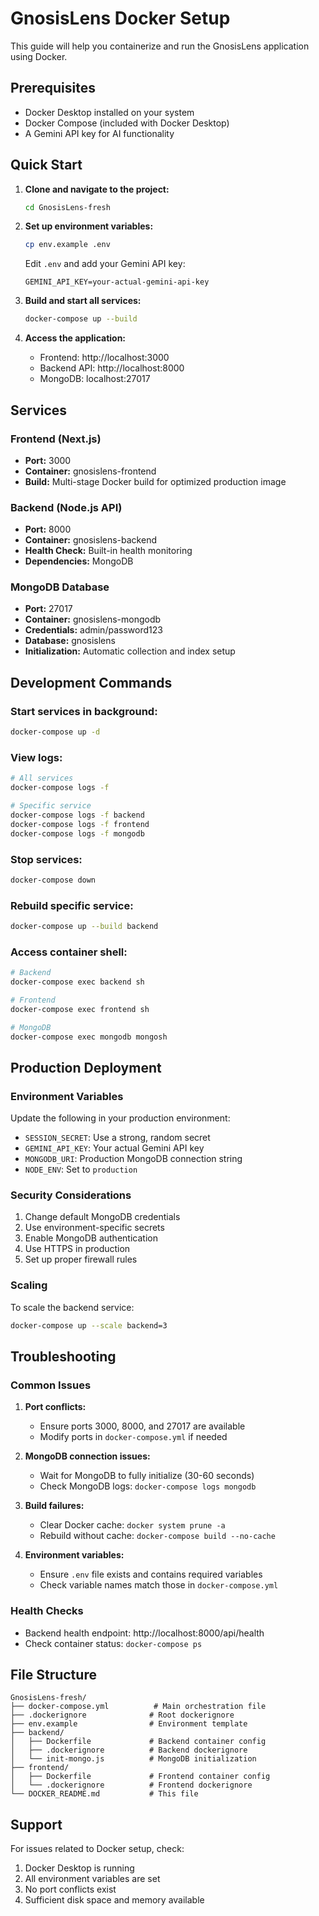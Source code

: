 # GnosisLens Docker Setup

This guide will help you containerize and run the GnosisLens application using Docker.

## Prerequisites

- Docker Desktop installed on your system
- Docker Compose (included with Docker Desktop)
- A Gemini API key for AI functionality

## Quick Start

1. **Clone and navigate to the project:**
   ```bash
   cd GnosisLens-fresh
   ```

2. **Set up environment variables:**
   ```bash
   cp env.example .env
   ```
   Edit `.env` and add your Gemini API key:
   ```
   GEMINI_API_KEY=your-actual-gemini-api-key
   ```

3. **Build and start all services:**
   ```bash
   docker-compose up --build
   ```

4. **Access the application:**
   - Frontend: http://localhost:3000
   - Backend API: http://localhost:8000
   - MongoDB: localhost:27017

## Services

### Frontend (Next.js)
- **Port:** 3000
- **Container:** gnosislens-frontend
- **Build:** Multi-stage Docker build for optimized production image

### Backend (Node.js API)
- **Port:** 8000
- **Container:** gnosislens-backend
- **Health Check:** Built-in health monitoring
- **Dependencies:** MongoDB

### MongoDB Database
- **Port:** 27017
- **Container:** gnosislens-mongodb
- **Credentials:** admin/password123
- **Database:** gnosislens
- **Initialization:** Automatic collection and index setup

## Development Commands

### Start services in background:
```bash
docker-compose up -d
```

### View logs:
```bash
# All services
docker-compose logs -f

# Specific service
docker-compose logs -f backend
docker-compose logs -f frontend
docker-compose logs -f mongodb
```

### Stop services:
```bash
docker-compose down
```

### Rebuild specific service:
```bash
docker-compose up --build backend
```

### Access container shell:
```bash
# Backend
docker-compose exec backend sh

# Frontend
docker-compose exec frontend sh

# MongoDB
docker-compose exec mongodb mongosh
```

## Production Deployment

### Environment Variables
Update the following in your production environment:
- `SESSION_SECRET`: Use a strong, random secret
- `GEMINI_API_KEY`: Your actual Gemini API key
- `MONGODB_URI`: Production MongoDB connection string
- `NODE_ENV`: Set to `production`

### Security Considerations
1. Change default MongoDB credentials
2. Use environment-specific secrets
3. Enable MongoDB authentication
4. Use HTTPS in production
5. Set up proper firewall rules

### Scaling
To scale the backend service:
```bash
docker-compose up --scale backend=3
```

## Troubleshooting

### Common Issues

1. **Port conflicts:**
   - Ensure ports 3000, 8000, and 27017 are available
   - Modify ports in `docker-compose.yml` if needed

2. **MongoDB connection issues:**
   - Wait for MongoDB to fully initialize (30-60 seconds)
   - Check MongoDB logs: `docker-compose logs mongodb`

3. **Build failures:**
   - Clear Docker cache: `docker system prune -a`
   - Rebuild without cache: `docker-compose build --no-cache`

4. **Environment variables:**
   - Ensure `.env` file exists and contains required variables
   - Check variable names match those in `docker-compose.yml`

### Health Checks
- Backend health endpoint: http://localhost:8000/api/health
- Check container status: `docker-compose ps`

## File Structure
```
GnosisLens-fresh/
├── docker-compose.yml          # Main orchestration file
├── .dockerignore              # Root dockerignore
├── env.example                # Environment template
├── backend/
│   ├── Dockerfile             # Backend container config
│   ├── .dockerignore          # Backend dockerignore
│   └── init-mongo.js          # MongoDB initialization
├── frontend/
│   ├── Dockerfile             # Frontend container config
│   └── .dockerignore          # Frontend dockerignore
└── DOCKER_README.md           # This file
```

## Support

For issues related to Docker setup, check:
1. Docker Desktop is running
2. All environment variables are set
3. No port conflicts exist
4. Sufficient disk space and memory available

